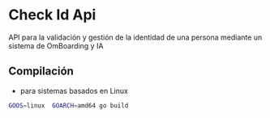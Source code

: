 # Check Id Api

API para la validación y gestión de la identidad de una persona mediante un sistema de OmBoarding y IA

## Compilación
* para sistemas basados en Linux
````bash
GOOS=linux  GOARCH=amd64 go build 
````
